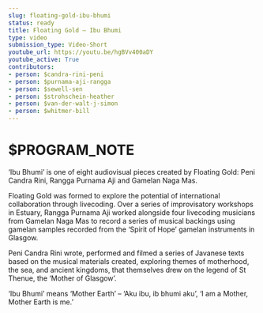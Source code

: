 ```yaml
---
slug: floating-gold-ibu-bhumi
status: ready
title: Floating Gold – Ibu Bhumi
type: video
submission_type: Video-Short
youtube_url: https://youtu.be/hgBVv400aDY
youtube_active: True
contributors:
- person: $candra-rini-peni
- person: $purnama-aji-rangga
- person: $sewell-sen
- person: $strohschein-heather
- person: $van-der-walt-j-simon
- person: $whitmer-bill
---
```


# $PROGRAM_NOTE

‘Ibu Bhumi’ is one of eight audiovisual pieces created by Floating Gold: Peni Candra Rini, Rangga Purnama Aji and Gamelan Naga Mas. 

Floating Gold was formed to explore the potential of international collaboration through livecoding. Over a series of improvisatory workshops in Estuary, Rangga Purnama Aji worked alongside four livecoding musicians from Gamelan Naga Mas to record a series of musical backings using gamelan samples recorded from the ‘Spirit of Hope’ gamelan instruments in Glasgow. 

Peni Candra Rini wrote, performed and filmed a series of Javanese texts based on the musical materials created, exploring themes of motherhood, the sea, and ancient kingdoms, that themselves drew on the legend of St Thenue, the ‘Mother of Glasgow’. 

‘Ibu Bhumi’ means ‘Mother Earth’ – ‘Aku ibu, ib bhumi aku’, ‘I am a Mother, Mother Earth is me.’
